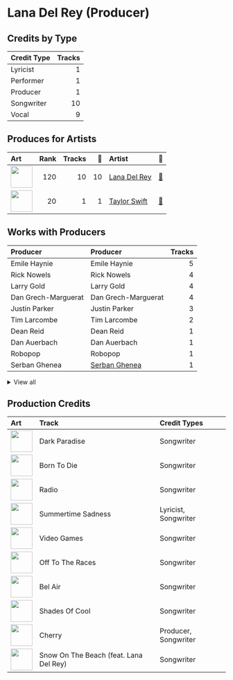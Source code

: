 # Lana Del Rey (Producer)

## Credits by Type

| Credit Type | Tracks |
|:---|---:|
| Lyricist | 1 |
| Performer | 1 |
| Producer | 1 |
| Songwriter | 10 |
| Vocal | 9 |

## Produces for Artists

| Art | Rank | Tracks | 💚 | Artist | 🔗 |
|:---|---:|---:|---:|:---|:---|
| <img src="https://i.scdn.co/image/ab6761610000e5ebb99cacf8acd5378206767261" alt="" width="50" /> | 120 | 10 | 10 | [Lana Del Rey](../../artists/lana_del_rey/overview.md) | [🔗](https://open.spotify.com/artist/00FQb4jTyendYWaN8pK0wa) |
| <img src="https://i.scdn.co/image/ab6761610000e5ebe672b5f553298dcdccb0e676" alt="" width="50" /> | 20 | 1 | 1 | [Taylor Swift](../../artists/taylor_swift/overview.md) | [🔗](https://open.spotify.com/artist/06HL4z0CvFAxyc27GXpf02) |

## Works with Producers

| Producer | Producer | Tracks |
|:---|:---|---:|
| Emile Haynie | Emile Haynie | 5 |
| Rick Nowels | Rick Nowels | 4 |
| Larry Gold | Larry Gold | 4 |
| Dan Grech-Marguerat | Dan Grech-Marguerat | 4 |
| Justin Parker | Justin Parker | 3 |
| Tim Larcombe | Tim Larcombe | 2 |
| Dean Reid | Dean Reid | 1 |
| Dan Auerbach | Dan Auerbach | 1 |
| Robopop | Robopop | 1 |
| Serban Ghenea | [Serban Ghenea](../serban_ghenea/overview.md) | 1 |


<details>
<summary>View all</summary>

| Producer | Producer | Tracks |
|:---|:---|---:|
| Brent Kolatalo | Brent Kolatalo | 1 |
| Collin Dupuis | Collin Dupuis | 1 |
| Carl Bagge | Carl Bagge | 1 |
| Robert Orton | Robert Orton | 1 |
| Laura Sisk | [Laura Sisk](../laura_sisk/overview.md) | 1 |
| Dave Gross | Dave Gross | 1 |
| Evan Smith | Evan Smith | 1 |
| Manny Marroquin | [Manny Marroquin](../manny_marroquin/overview.md) | 1 |
| Daniel Law Heath | Daniel Law Heath | 1 |
| Kieron Menzies | Kieron Menzies | 1 |
| Taylor Swift | [Taylor Swift](../taylor_swift/overview.md) | 1 |
| Chris Garcia | Chris Garcia | 1 |
| Jack Antonoff | [Jack Antonoff](../jack_antonoff/overview.md) | 1 |
| Trevor Yasuda | Trevor Yasuda | 1 |
| Patrik Berger | Patrik Berger | 1 |

</details>


## Production Credits

| Art | Track | Credit Types |
|:---|:---|:---|
| <img src="https://i.scdn.co/image/ab67616d0000b273a1c37f3fd969287c03482c3b" alt="" width="50" /> | Dark Paradise | Songwriter |
| <img src="https://i.scdn.co/image/ab67616d0000b273a1c37f3fd969287c03482c3b" alt="" width="50" /> | Born To Die | Songwriter |
| <img src="https://i.scdn.co/image/ab67616d0000b273a1c37f3fd969287c03482c3b" alt="" width="50" /> | Radio | Songwriter |
| <img src="https://i.scdn.co/image/ab67616d0000b273a1c37f3fd969287c03482c3b" alt="" width="50" /> | Summertime Sadness | Lyricist, Songwriter |
| <img src="https://i.scdn.co/image/ab67616d0000b273a1c37f3fd969287c03482c3b" alt="" width="50" /> | Video Games | Songwriter |
| <img src="https://i.scdn.co/image/ab67616d0000b273a1c37f3fd969287c03482c3b" alt="" width="50" /> | Off To The Races | Songwriter |
| <img src="https://i.scdn.co/image/ab67616d0000b2734123029b8c0648e8f1fad18a" alt="" width="50" /> | Bel Air | Songwriter |
| <img src="https://i.scdn.co/image/ab67616d0000b2731624590458126fc8b8c64c2f" alt="" width="50" /> | Shades Of Cool | Songwriter |
| <img src="https://i.scdn.co/image/ab67616d0000b27395e2fd1accb339fa14878190" alt="" width="50" /> | Cherry | Producer, Songwriter |
| <img src="https://i.scdn.co/image/ab67616d0000b273bb54dde68cd23e2a268ae0f5" alt="" width="50" /> | Snow On The Beach (feat. Lana Del Rey) | Songwriter |
